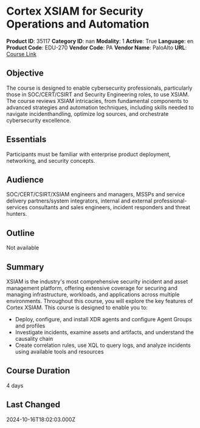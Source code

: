 # Cortex XSIAM for Security Operations and Automation

**Product ID**: 35117
**Category ID**: nan
**Modality**: 1
**Active**: True
**Language**: en
**Product Code**: EDU-270
**Vendor Code**: PA
**Vendor Name**: PaloAlto
**URL**: [Course Link](https://www.fastlaneus.com/course/paloalto-edu-270)

## Objective
The course is designed to enable cybersecurity professionals, particularly those in SOC/CERT/CSIRT and Security Engineering roles, to use XSIAM.
The course reviews XSIAM intricacies, from fundamental components to advanced strategies and automation techniques, including skills needed to navigate incidenthandling, optimize log sources, and orchestrate cybersecurity excellence.

## Essentials
Participants must be familiar with enterprise product deployment, networking, and security concepts.

## Audience
SOC/CERT/CSIRT/XSIAM engineers and managers, MSSPs and service delivery partners/system integrators, internal and external professional-services consultants and sales engineers, incident responders and threat hunters.

## Outline
Not available

## Summary
XSIAM is the industry's most comprehensive security incident and asset management platform, offering extensive coverage for securing and managing infrastructure, workloads, and applications across multiple environments.
Throughout this course, you will explore the key features of Cortex XSIAM.
This course is designed to enable you to:



- Deploy, configure, and install XDR agents and configure Agent Groups and profiles
- Investigate incidents, examine assets and artifacts, and understand the causality chain
- Create correlation rules, use XQL to query logs, and analyze incidents using available tools and resources

## Course Duration
4 days

## Last Changed
2024-10-16T18:02:03.000Z
